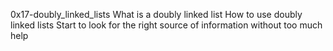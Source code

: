 0x17-doubly_linked_lists
What is a doubly linked list
How to use doubly linked lists
Start to look for the right source of information without too much help
